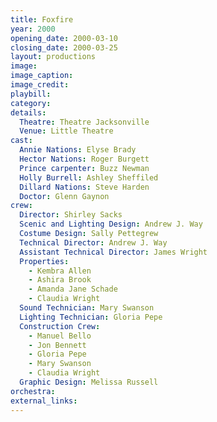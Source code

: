 ```yaml
---
title: Foxfire
year: 2000
opening_date: 2000-03-10
closing_date: 2000-03-25
layout: productions
image:
image_caption:
image_credit:
playbill: 
category: 
details:
  Theatre: Theatre Jacksonville
  Venue: Little Theatre
cast:
  Annie Nations: Elyse Brady
  Hector Nations: Roger Burgett
  Prince carpenter: Buzz Newman
  Holly Burrell: Ashley Sheffiled
  Dillard Nations: Steve Harden
  Doctor: Glenn Gaynon
crew:
  Director: Shirley Sacks
  Scenic and Lighting Design: Andrew J. Way
  Costume Design: Sally Pettegrew
  Technical Director: Andrew J. Way
  Assistant Technical Director: James Wright
  Properties:
    - Kembra Allen
    - Ashira Brook
    - Amanda Jane Schade
    - Claudia Wright
  Sound Technician: Mary Swanson
  Lighting Technician: Gloria Pepe
  Construction Crew:
    - Manuel Bello
    - Jon Bennett
    - Gloria Pepe
    - Mary Swanson
    - Claudia Wright
  Graphic Design: Melissa Russell
orchestra:
external_links:
---
```

